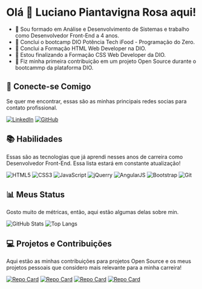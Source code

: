 # Olá 👋 Luciano Piantavigna Rosa aqui!

- 🔭 Sou formado em Análise e Desenvolvimento de Sistemas e trabalho como Desenvolvedor Front-End a 4 anos.
- 🌱 Conclui o bootcamp DIO Potência Tech iFood - Programação do Zero.
- 🌱 Conclui a Formação HTML Web Developer na DIO.
- 🌱 Estou finalizando a Formação CSS Web Developer da DIO.
- 👯 Fiz minha primeira contribuição em um projeto Open Source durante o bootcammp da plataforma DIO.

## 🤝 Conecte-se Comigo

Se quer me encontrar, essas são as minhas principais redes socias para contato profissional.

[![LinkedIn](https://img.shields.io/badge/LinkedIn-0077B5?style=for-the-badge&logo=linkedin&logoColor=white)](https://www.linkedin.com/in/luciano-p-863040193/)  [![GitHub](https://img.shields.io/badge/GitHub-000000?style=for-the-badge&logo=github&logoColor=FFFFFF)](https://github.com/LucianoPiantavinhaRoza)


## 📚 Habilidades

Essas são as tecnologias que já aprendi nesses anos de carreira como Desenvolvedor Front-End. Essa lista estará em constante atualização!

![HTML5](https://img.shields.io/badge/html5-E34F26?style=for-the-badge&logo=html5&logoColor=white)  ![CSS3](https://img.shields.io/badge/css3-1572B6?style=for-the-badge&logo=css3&logoColor=white)  ![JavaScript](https://img.shields.io/badge/javascript-F7DF1E?style=for-the-badge&logo=javascript&logoColor=black)  ![jQuerry](https://img.shields.io/badge/jquery-0769AD?style=for-the-badge&logo=jquery&logoColor=white)  ![AngularJS](https://img.shields.io/badge/angularjs-B52E31?style=for-the-badge&logo=angular&logoColor=white)  ![Bootstrap](https://img.shields.io/badge/boostrap-563D7C?style=for-the-badge&logo=bootstrap&labelColor=white)  ![Git](https://img.shields.io/badge/git-F05033?style=for-the-badge&logo=git&logoColor=white)


## 📊 Meus Status

Gosto muito de métricas, então, aqui estão algumas delas sobre min.

![GitHub Stats](https://github-readme-stats.vercel.app/api?username=LucianoPiantavinhaRoza&theme=transparent&bg_color=000&border_color=30A3DC&show_icons=true&icon_color=30A3DC&title_color=E94D5F&text_color=FFF) ![Top Langs](https://github-readme-stats-git-masterrstaa-rickstaa.vercel.app/api/top-langs/?username=LucianoPiantavinhaRoza&layout=compact&bg_color=000&border_color=30A3DC&title_color=E94D5F&text_color=FFF)


## 💻 Projetos e Contribuições

Aqui estão as minhas contribuições para projetos Open Source e os meus projetos pessoais que considero mais relevante para a minha carreira!

[![Repo Card](https://github-readme-stats.vercel.app/api/pin/?username=LucianoPiantavinhaRoza&repo=dio-lab-open-source&bg_color=000&border_color=30A3DC&show_icons=true&icon_color=30A3DC&title_color=E94D5F&text_color=FFF)](https://github.com/SEUUSERNAME/SEUREPOSITORIO)  [![Repo Card](https://github-readme-stats.vercel.app/api/pin/?username=LucianoPiantavinhaRoza&repo=desafio-clinica-medica&bg_color=000&border_color=30A3DC&show_icons=true&icon_color=30A3DC&title_color=E94D5F&text_color=FFF)](https://github.com/SEUUSERNAME/SEUREPOSITORIO)  [![Repo Card](https://github-readme-stats.vercel.app/api/pin/?username=LucianoPiantavinhaRoza&repo=desafio-pagina-wikipedia&bg_color=000&border_color=30A3DC&show_icons=true&icon_color=30A3DC&title_color=E94D5F&text_color=FFF)](https://github.com/SEUUSERNAME/SEUREPOSITORIO)  [![Repo Card](https://github-readme-stats.vercel.app/api/pin/?username=LucianoPiantavinhaRoza&repo=trilha-css-desafio-01&bg_color=000&border_color=30A3DC&show_icons=true&icon_color=30A3DC&title_color=E94D5F&text_color=FFF)](https://github.com/SEUUSERNAME/SEUREPOSITORIO)





<!--
**LucianoPiantavinhaRoza/LucianoPiantavinhaRoza** is a ✨ _special_ ✨ repository because its `README.md` (this file) appears on your GitHub profile.

Here are some ideas to get you started:

- 🔭 I’m currently working on ...
- 🌱 I’m currently learning ...
- 👯 I’m looking to collaborate on ...
- 🤔 I’m looking for help with ...
- 💬 Ask me about ...
- 📫 How to reach me: ...
- 😄 Pronouns: ...
- ⚡ Fun fact: ...
-->
